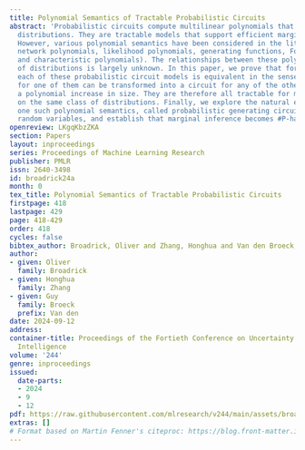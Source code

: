 ```yaml
---
title: Polynomial Semantics of Tractable Probabilistic Circuits
abstract: 'Probabilistic circuits compute multilinear polynomials that represent probability
  distributions. They are tractable models that support efficient marginal inference.
  However, various polynomial semantics have been considered in the literature (e.g.,
  network polynomials, likelihood polynomials, generating functions, Fourier transforms,
  and characteristic polynomials). The relationships between these polynomial encodings
  of distributions is largely unknown. In this paper, we prove that for binary distributions,
  each of these probabilistic circuit models is equivalent in the sense that any circuit
  for one of them can be transformed into a circuit for any of the others with only
  a polynomial increase in size. They are therefore all tractable for marginal inference
  on the same class of distributions. Finally, we explore the natural extension of
  one such polynomial semantics, called probabilistic generating circuits, to categorical
  random variables, and establish that marginal inference becomes #P-hard.'
openreview: LKgqKbzZKA
section: Papers
layout: inproceedings
series: Proceedings of Machine Learning Research
publisher: PMLR
issn: 2640-3498
id: broadrick24a
month: 0
tex_title: Polynomial Semantics of Tractable Probabilistic Circuits
firstpage: 418
lastpage: 429
page: 418-429
order: 418
cycles: false
bibtex_author: Broadrick, Oliver and Zhang, Honghua and Van den Broeck, Guy
author:
- given: Oliver
  family: Broadrick
- given: Honghua
  family: Zhang
- given: Guy
  family: Broeck
  prefix: Van den
date: 2024-09-12
address:
container-title: Proceedings of the Fortieth Conference on Uncertainty in Artificial
  Intelligence
volume: '244'
genre: inproceedings
issued:
  date-parts:
  - 2024
  - 9
  - 12
pdf: https://raw.githubusercontent.com/mlresearch/v244/main/assets/broadrick24a/broadrick24a.pdf
extras: []
# Format based on Martin Fenner's citeproc: https://blog.front-matter.io/posts/citeproc-yaml-for-bibliographies/
---
```

